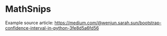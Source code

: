 # MathSnips


Example source article: https://medium.com/@wenjun.sarah.sun/bootstrap-confidence-interval-in-python-3fe8d5a6fd56

